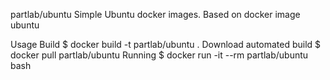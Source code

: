 partlab/ubuntu
Simple Ubuntu docker images. Based on docker image ubuntu

Usage
Build
$ docker build -t partlab/ubuntu .
Download automated build
$ docker pull partlab/ubuntu
Running
$ docker run -it --rm partlab/ubuntu bash

